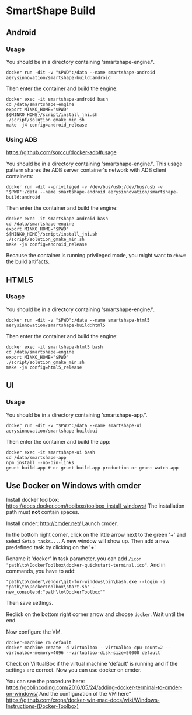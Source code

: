 # SmartShape Build


## Android

### Usage

You should be in a directory containing 'smartshape-engine/'.

```
docker run -dit -v "$PWD":/data --name smartshape-android aerysinnovation/smartshape-build:android
```

Then enter the container and build the engine:

```
docker exec -it smartshape-android bash
cd /data/smartshape-engine
export MINKO_HOME="$PWD"
${MINKO_HOME}/script/install_jni.sh
./script/solution_gmake_min.sh
make -j4 config=android_release
```

### Using ADB

https://github.com/sorccu/docker-adb#usage

You should be in a directory containing 'smartshape-engine/'.
This usage pattern shares the ADB server container's network with ADB client containers:

```
docker run -dit --privileged -v /dev/bus/usb:/dev/bus/usb -v "$PWD":/data --name smartshape-android aerysinnovation/smartshape-build:android
```

Then enter the container and build the engine:

```
docker exec -it smartshape-android bash
cd /data/smartshape-engine
export MINKO_HOME="$PWD"
${MINKO_HOME}/script/install_jni.sh
./script/solution_gmake_min.sh
make -j4 config=android_release
```

Because the container is running privileged mode, you might want to `chown` the build artifacts.

## HTML5

### Usage

You should be in a directory containing 'smartshape-engine/'.

```
docker run -dit -v "$PWD":/data --name smartshape-html5 aerysinnovation/smartshape-build:html5
```

Then enter the container and build the engine:

```
docker exec -it smartshape-html5 bash
cd /data/smartshape-engine
export MINKO_HOME="$PWD"
./script/solution_gmake_min.sh
make -j4 config=html5_release
```

## UI

### Usage

You should be in a directory containing 'smartshape-app/'.

```
docker run -dit -v "$PWD":/data --name smartshape-ui aerysinnovation/smartshape-build:ui
```

Then enter the container and build the app:

```
docker exec -it smartshape-ui bash
cd /data/smartshape-app
npm install --no-bin-links
grunt build-app # or grunt build-app-production or grunt watch-app
```

## Use Docker on Windows with cmder

Install docker toolbox: https://docs.docker.com/toolbox/toolbox_install_windows/
The installation path must **not** contain spaces.

Install cmder: http://cmder.net/
Launch cmder.

In the bottom right corner, click on the little arrow next to the green '+' and select `Setup tasks...`.
A new window will show up.
Then add a new predefined task by clicking on the '+'.

Rename it 'docker'
In task parameter, you can add `/icon "path\to\DockerToolbox\docker-quickstart-terminal.ico"`.
And in commands, you have to add:

```
"path\to\cmder\vendor\git-for-windows\bin\bash.exe --login -i "path\to\DockerToolbox\start.sh" -new_console:d:"path\to\DockerToolbox""
```

Then save settings.

Reclick on the bottom right corner arrow and choose `docker`.
Wait until the end.

Now configure the VM.

```
docker-machine rm default
docker-machine create -d virtualbox --virtualbox-cpu-count=2 --virtualbox-memory=4096 --virtualbox-disk-size=50000 default
```

Check on VirtualBox if the virtual machine 'default' is running and if the settings are correct.
Now you can use docker on cmder.

You can see the procedure here: https://goblincoding.com/2016/05/24/adding-docker-terminal-to-cmder-on-windows/
And the configuration of the VM here" https://github.com/crops/docker-win-mac-docs/wiki/Windows-Instructions-(Docker-Toolbox)